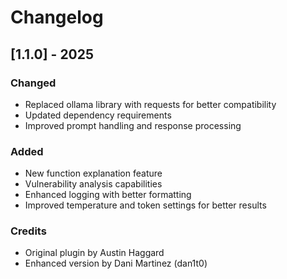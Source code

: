 # Changelog

## [1.1.0] - 2025
### Changed
- Replaced ollama library with requests for better compatibility
- Updated dependency requirements
- Improved prompt handling and response processing

### Added
- New function explanation feature
- Vulnerability analysis capabilities
- Enhanced logging with better formatting
- Improved temperature and token settings for better results

### Credits
- Original plugin by Austin Haggard
- Enhanced version by Dani Martinez (dan1t0) 